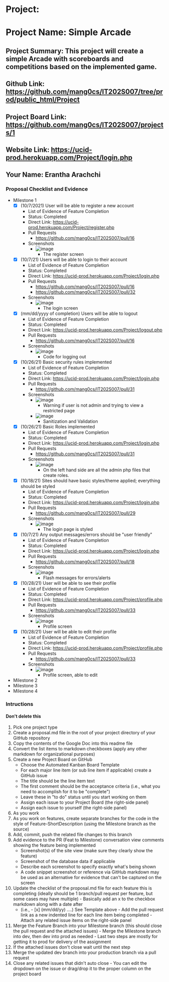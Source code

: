 # Project: 

# Project Name: Simple Arcade
## Project Summary: This project will create a simple Arcade with scoreboards and competitions based on the implemented game.
## Github Link: https://github.com/mang0cs/IT202S007/tree/prod/public_html/Project
## Project Board Link: https://github.com/mang0cs/IT202S007/projects/1
## Website Link: https://ucid-prod.herokuapp.com/Project/login.php
## Your Name: Erantha Arachchi

<!--
### Line item / Feature template (use this for each bullet point)
#### Don't delete this

- [ ] (mm/dd/yyyy of completion) Feature Title (from the proposal bullet point, if it's a sub-point indent it properly)
  -  List of Evidence of Feature Completion
    - Status: Pending (Completed, Partially working, Incomplete, Pending)
    - Direct Link: (Direct link to the file or files in heroku prod for quick testing (even if it's a protected page))
    - Pull Requests
      - PR link #1 (repeat as necessary)
    - Screenshots
      - Screenshot #1 (paste the image so it uploads to github) (repeat as necessary)
        - Screenshot #1 description explaining what you're trying to show
### End Line item / Feature Template
--> 
### Proposal Checklist and Evidence

- Milestone 1
    - [x] (10/7/2021) User will be able to register a new account
      - List of Evidence of Feature Completion
      - Status: Completed
      - Direct Link: https://ucid-prod.herokuapp.com/Project/register.php
      - Pull Requests
        - https://github.com/mang0cs/IT202S007/pull/16
      - Screenshots
        - ![image](https://user-images.githubusercontent.com/89930158/140804731-13d8e128-9721-4be0-83e7-6c8cc1254108.png)
          - The register screen
    - [x] (10/7/21) Users will be able to login to their account
      - List of Evidence of Feature Completion
      - Status: Completed
      - Direct Link: https://ucid-prod.herokuapp.com/Project/login.php
      - Pull Requests
        - https://github.com/mang0cs/IT202S007/pull/16
        - https://github.com/mang0cs/IT202S007/pull/32
      - Screenshots
        - ![image](https://user-images.githubusercontent.com/89930158/140804705-1e2f9c9d-1e40-4b55-b8e2-28222f2fa9bf.png)
          - The login screen
    - [x] (mm/dd/yyyy of completion) Users will be able to logout
      - List of Evidence of Feature Completion
      - Status: Completed
      - Direct Link: https://ucid-prod.herokuapp.com/Project/logout.php
      - Pull Requests
        - https://github.com/mang0cs/IT202S007/pull/16
      - Screenshots
        - ![image](https://user-images.githubusercontent.com/89930158/140804584-c97e942d-0493-4024-96ce-60c045910a7a.png)
          - Code for logging out
    - [x] (10/26/21) Basic security rules implemented
      - List of Evidence of Feature Completion
      - Status: Completed      
      - Direct Link: https://ucid-prod.herokuapp.com/Project/login.php
      - Pull Requests
        - https://github.com/mang0cs/IT202S007/pull/31
      - Screenshots
        - ![image](https://user-images.githubusercontent.com/89930158/140804391-ef070d9b-f729-430f-b5fb-5fccfbab901e.png)
          - Warning if user is not admin and trying to view a restricted page
        - ![image](https://user-images.githubusercontent.com/89930158/140804501-ba522c24-5446-45de-b283-568f7ad1c65c.png)
          - Sanitization and Validation
    - [x] (10/26/21) Basic Roles implemented
      - List of Evidence of Feature Completion
      - Status: Completed
      - Direct Link: https://ucid-prod.herokuapp.com/Project/login.php
      - Pull Requests
        - https://github.com/mang0cs/IT202S007/pull/31
      - Screenshots
        - ![image](https://user-images.githubusercontent.com/89930158/140803947-be121bf1-0167-496b-92b6-bd5177d57ed1.png)
          - On the left hand side are all the admin php files that create roles.
    - [x] (10/18/21) Sites should have basic styles/theme applied; everything should be styled
      - List of Evidence of Feature Completion
      - Status: Completed
      - Direct Link: https://ucid-prod.herokuapp.com/Project/login.php
      - Pull Requests
        - https://github.com/mang0cs/IT202S007/pull/29
      - Screenshots
        - ![image](https://user-images.githubusercontent.com/89930158/140803821-17322dee-d7f1-4845-9e8a-3243cb53c6cb.png)
          - The login page is styled
    - [x] (10/7/21) Any output messages/errors should be "user friendly"
      - List of Evidence of Feature Completion
      - Status: Completed
      - Direct Link: https://ucid-prod.herokuapp.com/Project/login.php
      - Pull Requests
        - https://github.com/mang0cs/IT202S007/pull/18
      - Screenshots
        - ![image](https://user-images.githubusercontent.com/89930158/140803501-fefff858-14f2-4c56-a000-202a97c704df.png)
          - Flash messages for errors/alerts
    - [x] (10/28/21) User will be able to see their profile
      - List of Evidence of Feature Completion
      - Status: Completed
      - Direct Link: https://ucid-prod.herokuapp.com/Project/profile.php
      - Pull Requests
        - https://github.com/mang0cs/IT202S007/pull/33
      - Screenshots
        - ![image](https://user-images.githubusercontent.com/89930158/140803353-c8055912-a387-4886-b314-906654e8eb8e.png)
          - Profile screen
    - [x] (10/28/21) User will be able to edit their profile
      - List of Evidence of Feature Completion
      - Status: Completed
      - Direct Link: https://ucid-prod.herokuapp.com/Project/profile.php
      - Pull Requests
        - https://github.com/mang0cs/IT202S007/pull/33
      - Screenshots
        - ![image](https://user-images.githubusercontent.com/89930158/140803367-1f5f43ec-93eb-4999-a0c7-854f83a2df6e.png)
          - Profile screen, able to edit 

- Milestone 2
- Milestone 3
- Milestone 4
### Intructions
#### Don't delete this
1. Pick one project type
2. Create a proposal.md file in the root of your project directory of your GitHub repository
3. Copy the contents of the Google Doc into this readme file
4. Convert the list items to markdown checkboxes (apply any other markdown for organizational purposes)
5. Create a new Project Board on GitHub
   - Choose the Automated Kanban Board Template
   - For each major line item (or sub line item if applicable) create a GitHub issue
   - The title should be the line item text
   - The first comment should be the acceptance criteria (i.e., what you need to accomplish for it to be "complete")
   - Leave these in "to do" status until you start working on them
   - Assign each issue to your Project Board (the right-side panel)
   - Assign each issue to yourself (the right-side panel)
6. As you work
  1. As you work on features, create separate branches for the code in the style of Feature-ShortDescription (using the Milestone branch as the source)
  2. Add, commit, push the related file changes to this branch
  3. Add evidence to the PR (Feat to Milestone) conversation view comments showing the feature being implemented
     - Screenshot(s) of the site view (make sure they clearly show the feature)
     - Screenshot of the database data if applicable
     - Describe each screenshot to specify exactly what's being shown
     - A code snippet screenshot or reference via GitHub markdown may be used as an alternative for evidence that can't be captured on the screen
  4. Update the checklist of the proposal.md file for each feature this is completing (ideally should be 1 branch/pull request per feature, but some cases may have multiple)
    - Basically add an x to the checkbox markdown along with a date after
      - (i.e.,   - [x] (mm/dd/yy) ....) See Template above
    - Add the pull request link as a new indented line for each line item being completed
    - Attach any related issue items on the right-side panel
  5. Merge the Feature Branch into your Milestone branch (this should close the pull request and the attached issues)
    - Merge the Milestone branch into dev, then dev into prod as needed
    - Last two steps are mostly for getting it to prod for delivery of the assignment 
  7. If the attached issues don't close wait until the next step
  8. Merge the updated dev branch into your production branch via a pull request
  9. Close any related issues that didn't auto close
    - You can edit the dropdown on the issue or drag/drop it to the proper column on the project board
